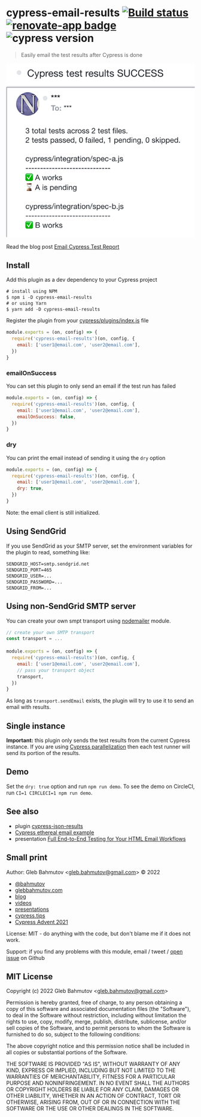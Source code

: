 # cypress-email-results [![Build status][ci image]][ci url] [![renovate-app badge][renovate-badge]][renovate-app] ![cypress version](https://img.shields.io/badge/cypress-9.4.1-brightgreen)

> Easily email the test results after Cypress is done

![Sent email example](./images/email.png)

Read the blog post [Email Cypress Test Report](https://glebbahmutov.com/blog/email-cypress-report/)

## Install

Add this plugin as a dev dependency to your Cypress project

```
# install using NPM
$ npm i -D cypress-email-results
# or using Yarn
$ yarn add -D cypress-email-results
```

Register the plugin from your [cypress/plugins/index.js](./cypress/plugins/index.js) file

```js
module.exports = (on, config) => {
  require('cypress-email-results')(on, config, {
    email: ['user1@email.com', 'user2@email.com'],
  })
}
```

### emailOnSuccess

You can set this plugin to only send an email if the test run has failed

```js
module.exports = (on, config) => {
  require('cypress-email-results')(on, config, {
    email: ['user1@email.com', 'user2@email.com'],
    emailOnSuccess: false,
  })
}
```

### dry

You can print the email instead of sending it using the `dry` option

```js
module.exports = (on, config) => {
  require('cypress-email-results')(on, config, {
    email: ['user1@email.com', 'user2@email.com'],
    dry: true,
  })
}
```

Note: the email client is still initialized.

## Using SendGrid

If you use SendGrid as your SMTP server, set the environment variables for the plugin to read, something like:

```
SENDGRID_HOST=smtp.sendgrid.net
SENDGRID_PORT=465
SENDGRID_USER=...
SENDGRID_PASSWORD=...
SENDGRID_FROM=...
```

## Using non-SendGrid SMTP server

You can create your own smpt transport using [nodemailer](https://nodemailer.com/about/) module.

```js
// create your own SMTP transport
const transport = ...

module.exports = (on, config) => {
  require('cypress-email-results')(on, config, {
    email: ['user1@email.com', 'user2@email.com'],
    // pass your transport object
    transport,
  })
}
```

As long as `transport.sendEmail` exists, the plugin will try to use it to send an email with results.

## Single instance

**Important:** this plugin only sends the test results from the current Cypress instance. If you are using [Cypress parallelization](https://on.cypress.io/parallelization) then each test runner will send its portion of the results.

## Demo

Set the `dry: true` option and run `npm run demo`. To see the demo on CircleCI, run `CI=1 CIRCLECI=1 npm run demo`.

## See also

- plugin [cypress-json-results](https://github.com/bahmutov/cypress-json-results)
- [Cypress ethereal email example](https://github.com/bahmutov/cypress-ethereal-email-example)
- presentation [Full End-to-End Testing for Your HTML Email Workflows](https://slides.com/bahmutov/email-testing)

## Small print

Author: Gleb Bahmutov &lt;gleb.bahmutov@gmail.com&gt; &copy; 2022

- [@bahmutov](https://twitter.com/bahmutov)
- [glebbahmutov.com](https://glebbahmutov.com)
- [blog](https://glebbahmutov.com/blog)
- [videos](https://www.youtube.com/glebbahmutov)
- [presentations](https://slides.com/bahmutov)
- [cypress.tips](https://cypress.tips)
- [Cypress Advent 2021](https://cypresstips.substack.com/)

License: MIT - do anything with the code, but don't blame me if it does not work.

Support: if you find any problems with this module, email / tweet /
[open issue](https://github.com/bahmutov/cypress-email-results/issues) on Github

## MIT License

Copyright (c) 2022 Gleb Bahmutov &lt;gleb.bahmutov@gmail.com&gt;

Permission is hereby granted, free of charge, to any person
obtaining a copy of this software and associated documentation
files (the "Software"), to deal in the Software without
restriction, including without limitation the rights to use,
copy, modify, merge, publish, distribute, sublicense, and/or sell
copies of the Software, and to permit persons to whom the
Software is furnished to do so, subject to the following
conditions:

The above copyright notice and this permission notice shall be
included in all copies or substantial portions of the Software.

THE SOFTWARE IS PROVIDED "AS IS", WITHOUT WARRANTY OF ANY KIND,
EXPRESS OR IMPLIED, INCLUDING BUT NOT LIMITED TO THE WARRANTIES
OF MERCHANTABILITY, FITNESS FOR A PARTICULAR PURPOSE AND
NONINFRINGEMENT. IN NO EVENT SHALL THE AUTHORS OR COPYRIGHT
HOLDERS BE LIABLE FOR ANY CLAIM, DAMAGES OR OTHER LIABILITY,
WHETHER IN AN ACTION OF CONTRACT, TORT OR OTHERWISE, ARISING
FROM, OUT OF OR IN CONNECTION WITH THE SOFTWARE OR THE USE OR
OTHER DEALINGS IN THE SOFTWARE.

[ci image]: https://github.com/bahmutov/cypress-email-results/workflows/ci/badge.svg?branch=main
[ci url]: https://github.com/bahmutov/cypress-email-results/actions
[renovate-badge]: https://img.shields.io/badge/renovate-app-blue.svg
[renovate-app]: https://renovateapp.com/
